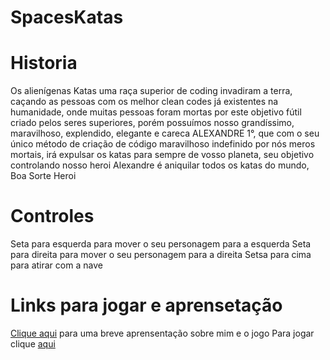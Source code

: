 # SpacesKatas

# Historia
 Os alienígenas Katas uma raça superior de coding invadiram a terra, caçando as pessoas com os melhor clean codes já existentes na humanidade, onde muitas pessoas foram mortas por este objetivo fútil criado pelos seres superiores, porém possuímos nosso grandíssimo, maravilhoso, explendido, elegante e careca ALEXANDRE 1°, que com o seu único método de criação de código maravilhoso indefinido por nós meros mortais, irá expulsar os katas para sempre de vosso planeta, seu objetivo controlando nosso heroi Alexandre é aniquilar todos os katas do mundo, Boa Sorte Heroi

# Controles
 Seta para esquerda para mover o seu personagem para a esquerda
Seta para direita para mover o seu personagem para a direita
Setsa para cima para atirar com a nave

# Links para jogar e aprensetação
 [Clique aqui](https://docs.google.com/presentation/d/1sKwHYO3K7jVDiTCDIS99PXnVx_eDpBWoR5aBL7pZ_eg/edit?usp=sharing) para uma breve aprensentação sobre mim e o jogo
 Para jogar clique [aqui](https://rozyar.github.io/KatasInvasion/)<br/>
